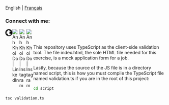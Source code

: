 English | <a href="README-fr_FR.md">Fran&ccedil;ais</a>
### Connect with me:
[<img align="left" alt="Anh Khoi Do" width="22px" src="https://raw.githubusercontent.com/iconic/open-iconic/master/svg/globe.svg" />](http://anhkhoido.com)
[<img align="left" alt="Anh Khoi Do | LinkedIn" width="22px" src="https://cdn.jsdelivr.net/npm/simple-icons@v3/icons/linkedin.svg" />](https://ca.linkedin.com/in/anhkhoido/en-us)
[<img align="left" alt="Anh Khoi Do | Instagram" width="22px" src="https://cdn.jsdelivr.net/npm/simple-icons@v3/icons/instagram.svg" />](https://instagram.com/anhkhoido)
[<img align="left" alt="Anh Khoi Do | Instagram" width="22px" src="https://cdn.jsdelivr.net/npm/simple-icons@v3/icons/twitter.svg" />](https://twitter.com/anhkhoido)
<br /><br />
<p>This repository uses TypeScript as the client-side validation tool. The file index.html, the sole HTML file needed for this exercise, is a mock application form for a job.<p>
<p>Lastly, because the source of the JS file is in a directory named script, this is how you must compile the TypeScript file named validation.ts if you are in the root of this project:</p>

```bash
cd script
```


```bash
tsc validation.ts
```
